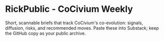 
# RickPublic - CoCivium Weekly
Short, scannable briefs that track CoCivium's co-evolution: signals, diffusion, risks, and recommended moves.
Paste these into Substack; keep the GitHub copy as your public archive.

